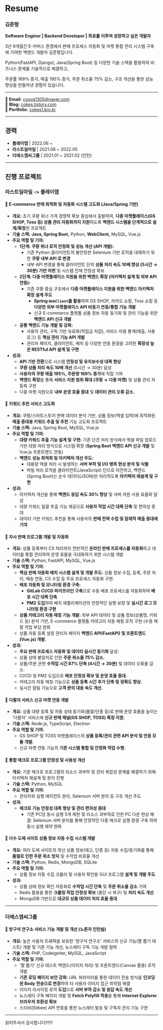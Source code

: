 # Resume

### 김준형
**Software Enginer | Backend Developer | 목표를 이루며 성장하고 싶은 개발자**

3년 9개월간 E-커머스 환경에서 판매 프로세스 자동화 및 마켓 통합 관리 시스템 구축에 기여한 백엔드 개발자 김준형입니다.

Python(FastAPI, Django), Java(Spring Boot) 등 다양한 기술 스택을 활용하여 비즈니스 문제를 기술적으로 해결하고, 

주문률 169% 증가, 매출 195% 증가, 주문 취소율 75% 감소, 구조 개선을 통한 성능 향상을 만들어낸 경험이 있습니다.


---

📧 **Email:** cosyq1305@naver.com  
📖 **Blog:** [cokes.tistory.com](https://cokes.tistory.com)  
📖 **Portfolio:** [cokes1.kro.kr](https://cokes1.kro.kr/portfolio)

---

## 경력

- **플레이뎁** | 2022.06 ~ 
- **라스트일마일** | 2021.08 ~ 2022.05
- **더에스엠씨그룹** | 2021.01 ~ 2021.02 (인턴)
---

## 진행 프로젝트

### 라스트일마일 -> 플레이뎁

#### 📌 E-commerce 판매 최적화 및 자동화 시스템 고도화 (Java/Spring 기반)
- **개요:** 초기 쿠팡 위너 가격 경쟁력 확보 중심에서 출발하여, **다중 마켓플레이스(GS SHOP, Toss 등) 상품 관리 자동화까지 지원**하도록 **백엔드 시스템을 단계적으로 설계/확장**한 프로젝트
- **기술 스택:** **Java, Spring Boot,** Python, **WebClient,** MySQL, Vue.js
- **주요 역할 및 기여:**
  - **1단계: 쿠팡 위너 로직 안정화 및 성능 개선 (API 개발):**
    - 기존 Python 클라이언트의 불안정한 Selenium 기반 로직을 대체하기 위한 **쿠팡 내부 API 로 변경**
    - 내부 API 변경을 통해 클라이언트 단의 **상품 처리 속도 10배 향상 (5시간 → 30분) 기반 마련** 및 시스템 전체 안정성 확보
  - **2단계: 다중 마켓플레이스 지원을 위한 백엔드 확장 (아키텍처 설계 및 외부 API 연동):**
    - 기존 쿠팡 중심 구조에서 **다중 마켓플레이스 지원을 위한 백엔드 아키텍처 확장 설계 주도**
      - **Spring `WebClient`를 활용**하여 GS SHOP, 카카오 쇼핑, Toss 쇼핑 등 **다양한 외부 마켓플레이스 API 비동기 연동/통합 기능 개발**
      - 신규 E-commerce 플랫폼 상품 정보 자동 동기화 및 관리 기능을 위한 **백엔드 API 신규 개발**
  - **공통 백엔드 기능 개발 및 강화:**
    - 사용자 관리, 구독 기반 유료화(적립금 차감), 서비스 이용 통계(매출, 사용로그) 등 **핵심 관리 기능 API 개발**
    - 관리자 페이지, 클라이언트, 배치 등 다양한 연동 환경을 고려한 **확장성 높은 RESTful API 설계 및 구현**
- **성과:**
  - **API 기반 전환**으로 시스템 **안정성 및 유지보수성 대폭 향상**
  - **쿠팡 상품 처리 속도 10배 개선** (5시간 → 30분) 달성
  - **사용자의 쿠팡 매출 195%, 주문량 169% 증가**에 직접 기여
  - **백엔드 확장**을 통해 **서비스 지원 범위 확대 (쿠팡 → 다중 마켓)** 및 상품 관리 자동화 구현
  - 다중 마켓 지원으로 **내부 운영 효율 증대** 및 **데이터 관리 오류 감소.**


#### 📌 키워드 추천 서비스 고도화
- **개요:** 쿠팡/스마트스토어 판매 데이터 분석 기반, 상품 정보(엑셀 입력)에 최적화된 **매출 증대용 키워드 추출 및 추천** 기능 고도화 프로젝트
- **기술 스택:** Java, Spring Boot, MySQL, Vue.js
- **주요 역할 및 기여:**
  - **대량 키워드 추출 기능 설계 및 구현:** 기존 단건 처리 방식에서 엑셀 파일 업로드 기반 대량 처리 방식으로 시스템 확장 (**Spring Boot 백엔드 API 신규 개발** 및 Vue.js 프론트엔드 연동)
  - **백엔드 성능 최적화 및 아키텍처 개선 주도:**
    - 대용량 엑셀 처리 시 발생하는 **서버 부하 및 I/O 병목 현상 분석 및 식별**
    - 파일 처리 로직을 클라이언트(JavaScript) 단으로 이전하고, 백엔드(Spring Boot)는 순수 데이터(JSON)만 처리하도록 **아키텍처 재설계 및 구현**
- **성과:**
  - 아키텍처 개선을 통해 **백엔드 응답 속도 30% 향상** 및 서버 자원 사용 효율화 달성
  - 대량 키워드 일괄 추출 기능 제공으로 **사용자 작업 시간 대폭 단축** 및 편의성 증대
  - 데이터 기반 키워드 추천을 통해 사용자의 **판매 전략 수립 및 잠재적 매출 증대에 기여**


#### 📌 자사 판매 프로그램 개발 및 자동화
- **개요:** 상품 등록부터 CS 처리까지 전반적인 **온라인 판매 프로세스를 자동화**하고 데이터를 통합 관리하여 운영 효율을 극대화하기 위한 시스템 개발
- **기술 스택:** Python, FastAPI, MySQL, Vue.js
- **주요 역할 및 기여:**
  - **핵심 판매 자동화 배치 시스템 설계 및 개발 주도:** 상품 정보 수집, 등록, 주문 처리, 배송 연동, CS 수집 등 주요 프로세스 자동화 구현.
  - **배포 자동화 및 모니터링 환경 구축:**
    - **GitLab CI/CD 파이프라인 구축**으로 수동 배포 프로세스를 자동화하여 **배포 시간 대폭 단축**
    - **PM2 도입**하여 배치 애플리케이션의 안정적인 실행 보장 및 **실시간 로그 모니터링 환경 구현**
  - **상품 카테고리 자동 매칭 기능 개발:** 외부 API 데이터 및 상품 정보(상품명, 키워드 등) 분석 기반, E-commerce 플랫폼 카테고리 자동 매핑 로직 구현 (수동 매핑 작업 부담 완화
  - 상품 자동 등록 설정 관리자 페이지 **백엔드 API(FastAPI) 및 프론트엔드(Vue.js) 개발.**
- **성과:**
   - **주요 판매 프로세스 자동화 및 데이터 실시간 동기화** 달성:
    - 상품 상태 불일치로 인한 **주문 취소율 75% 감소.**
    - 상품/주문 관련 **수작업 시간 87% 단축 (4시간 → 30분)** 및 데이터 오류율 감소.
  - CI/CD 및 PM2 도입으로 **배포 안정성 확보 및 운영 효율 증대.**
  - 카테고리 자동 매칭 기능으로 **상품 등록 시간 추가 단축 및 정확도 향상.**
  - 실시간 알림 기능으로 **고객 문의 대응 속도 개선.**


#### 📌 다팔자 서비스 신규 마켓 연동 개발
- **개요:** 상품 대량 등록 및 자동 상태 동기화(품절/단종 등)로 판매 운영 효율을 높이는 '다팔자' 서비스에 **신규 판매 채널(GS SHOP, TOSS) 확장 지원.**
- **기술 스택:** Node.js, TypeScript, Electron
- **주요 역할 및 기여:**
  - GS SHOP 및 TOSS 마켓플레이스의 **상품 등록/관리 관련 API 분석 및 연동 모듈 개발.**
  - 신규 마켓 연동 기능의 **기존 시스템 통합 및 안정화 작업 수행.**


#### 📌 통합 매크로 프로그램 안정성 및 사용성 개선
- **개요:** 기존 매크로 프로그램의 리소스 과부하 및 관리 복잡성 문제를 해결하기 위해 아키텍처 재설계 및 분리 진행
- **기술 스택:** Python, MySQL
- **주요 역할 및 기여:**
  - 관리자와 실행 에이전트 분리, Selenium 서버 분리 등 구조 개선 주도
- **성과:**
  - **매크로 기능 안정성 대폭 향상 및 관리 편의성 증대**
      - 기존 PC당 동시 실행 5개 제한 및 리소스 과부하로 인한 PC 다운 현상 해결: Selenium 서버 분리를 통해 안정적인 다중 매크로 실행 환경 구축 하여 동시 실행 제약 완화


#### 📌 다수 도매 사이트 상품 정보 자동 수집 시스템 개발
- **개요:** 여러 도매 사이트의 최신 상품 정보(재고, 단종 등) 자동 수집/동기화를 통해 **품절로 인한 주문 취소 방지** 및 수작업 비효율 개선
- **기술 스택:** Python, Redis, MongoDB, SQLite
- **주요 역할 및 기여:**
  - 상품 정보 자동 수집 크롤러 및 사용자 확인용 GUI 프로그램 **설계 및 개발 주도**
- **성과:**
  - 상품 상태 정보 확인 자동화로 **수작업 시간 단축** 및 **주문 취소율 감소** 기여
  - Redis 활용을 통한 **크롤링 작업 안정성 확보** (중단 시 복구) 및 **처리 속도 개선**
  - MongoDB 기반으로 **대규모 상품 데이터 처리 효율 증대**
    
---

### 더에스엠씨그룹

#### 📌 방구석 연구소 서비스 기능 개발 및 개선 (노른자 인턴쉽)
- **개요:** 높은 사용자 트래픽을 보유한 '방구석 연구소' 서비스의 신규 기능(짤 뽑기 테스트) 개발 및 기존 기능 개선, 뉴스레터 구독 기능 개발 참여 
- **기술 스택:** PHP, Codeigniter, MySQL, JavaScript
- **주요 역할 및 기여:**
  - '짤 뽑기' 신규 테스트 백엔드(이미지 처리) 및 프론트엔드(Canvas 활용) 로직 개발
  - **기존 로딩 페이지 보안 강화:** URL 파라미터를 통한 데이터 전송 방식을 **인코딩된 Body 전송으로 변경**하여 타 사용자 이미지 접근 취약점 해결
  - 이미지 리사이징 로직 **도입**으로 **서버 부하 감소 및 응답 속도 개선**
  - 뉴스레터 구독 페이지 개발 및 **Fetch Polyfill 적용**을 통해 **Internet Explorer 브라우저 호환성 확보**
  - 스티비(Stibee) API 연동을 통한 뉴스레터 발송 및 구독자 관리 기능 구현

---
읽어주셔서 감사합니다!!!!!!

